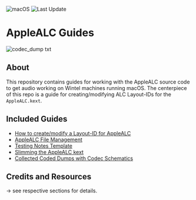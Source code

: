 ![macOS](https://img.shields.io/badge/Supported_macOS:-≤13.0_beta-white.svg) ![Last Update](https://img.shields.io/badge/Last_Update_(yy/mm/dd):-22.08.02-blueviolet.svg)

# AppleALC Guides

![codec_dump txt](https://user-images.githubusercontent.com/76865553/179084535-62f3634b-8e3e-4807-b0c1-bb04c035c5e0.svg)

## About

This repository contains guides for working with the AppleALC source code to get audio working on Wintel machines running macOS. The centerpiece of this repo is a guide for creating/modifying ALC Layout-IDs for the `AppleALC.kext`.

## Included Guides

- [How to create/modify a Layout-ID for AppleALC](https://github.com/5T33Z0/AppleALC-Guides/tree/main/AppleALC_Layout-ID)
- [AppleALC File Management](https://github.com/5T33Z0/AppleALC-Guides/tree/main/File_Management)
- [Testing Notes Template](https://github.com/5T33Z0/AppleALC-Guides/blob/main/AppleALC_Layout-ID/Testing_Notes.md)
- [Slimming the AppleALC kext](https://github.com/5T33Z0/AppleALC-Guides/tree/main/Slimming_AppleALC)
- [Collected Coded Dumps with Codec Schematics](https://github.com/5T33Z0/AppleALC-Guides/tree/main/Codec_Dumps)

## Credits and Resources
&rarr; see respective sections for details.
